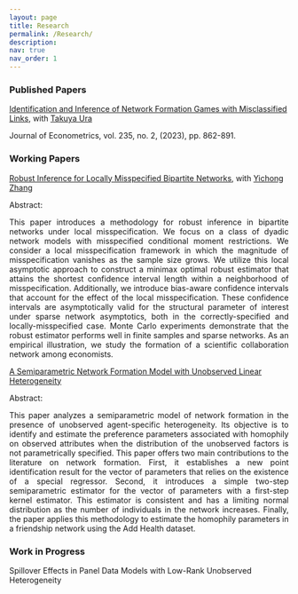 ```yaml
---
layout: page
title: Research
permalink: /Research/
description: 
nav: true
nav_order: 1
---
```


<h3>Published Papers</h3>

[Identification and Inference of Network Formation Games with Misclassified Links](https://www.sciencedirect.com/science/article/pii/S0304407622001531?via%3Dihub), with <a href="https://economics.ucdavis.edu/people/takuya-ura" target="_blank">Takuya Ura</a>

Journal of Econometrics, vol. 235, no. 2, (2023), pp. 862-891.


<h3>Working Papers</h3>


[Robust Inference for Locally Misspecified Bipartite Networks](https://www.dropbox.com/scl/fi/kc2vslq1q3q3b9p6gjgte/CandelariaZhang2023.pdf?rlkey=o0z7bkxec4tz8pd3m4zrfadmb&dl=0), with <a href="https://faculty.smu.edu.sg/profile/yichong-zhang-1521" target="_blank">Yichong Zhang</a>

Abstract:

<p dir="ltr" align="justify">This paper introduces a methodology for robust inference in bipartite networks under local misspecification. We focus on a class of dyadic network models with misspecified conditional moment restrictions. We consider a local misspecification framework in which the magnitude of misspecification vanishes as the sample size grows. We utilize this local asymptotic approach to construct a minimax optimal robust estimator that attains the shortest confidence interval length within a neighborhood of misspecification. Additionally, we introduce bias-aware confidence intervals that account for the effect of the local misspecification. These confidence intervals are asymptotically valid for the structural parameter of interest under sparse network asymptotics, both in the correctly-specified and locally-misspecified case. Monte Carlo experiments demonstrate that the robust estimator performs well in finite samples and sparse networks. As an empirical illustration,  we study the formation of a scientific collaboration network among economists.</p>


[A Semiparametric Network Formation Model with Unobserved Linear Heterogeneity](https://arxiv.org/abs/2007.05403)

Abstract:

<p dir="ltr" align="justify">This paper analyzes a semiparametric model of network formation in the presence of unobserved agent-specific heterogeneity. Its objective is to identify and estimate the preference parameters associated with homophily on observed attributes when the distribution of the unobserved factors is not parametrically specified. This paper offers two main contributions to the literature on network formation. First, it establishes a new point identification result for the vector of parameters that relies on the existence of a special regressor. Second, it introduces a simple two-step semiparametric estimator for the vector of parameters with a first-step kernel estimator. This estimator is consistent and has a limiting normal distribution as the number of individuals in the network increases. Finally, the paper applies this methodology to estimate the homophily parameters in a friendship network using the Add Health dataset.</p>


<h3>Work in Progress</h3> 

Spillover Effects in Panel Data Models with Low-Rank Unobserved Heterogeneity
